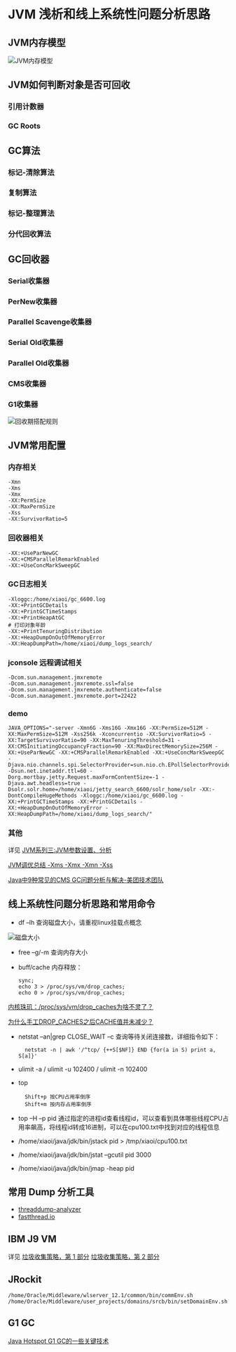 JVM 浅析和线上系统性问题分析思路
=======================

## JVM内存模型

![JVM内存模型](./docs/heap.png)

## JVM如何判断对象是否可回收
### 引用计数器
### GC Roots

## GC算法
### 标记-清除算法
### 复制算法
### 标记-整理算法
### 分代回收算法

## GC回收器
### Serial收集器
### PerNew收集器
### Parallel Scavenge收集器
### Serial Old收集器
### Parallel Old收集器
### CMS收集器
### G1收集器

![回收期搭配规则](./docs/gc-garbage-collector.png)

## JVM常用配置

### 内存相关
	-Xmn
	-Xms
	-Xmx
	-XX:PermSize
	-XX:MaxPermSize
	-Xss
	-XX:SurvivorRatio=5

### 回收器相关
	-XX:+UseParNewGC 
	-XX:+CMSParallelRemarkEnabled 
	-XX:+UseConcMarkSweepGC

### GC日志相关
	-Xloggc:/home/xiaoi/gc_6600.log
	-XX:+PrintGCDetails
	-XX:+PrintGCTimeStamps
	-XX:+PrintHeapAtGC
	# 打印对象年龄
	-XX:+PrintTenuringDistribution
	-XX:+HeapDumpOnOutOfMemoryError
	-XX:HeapDumpPath=/home/xiaoi/dump_logs_search/
	
### jconsole 远程调试相关
    -Dcom.sun.management.jmxremote 
    -Dcom.sun.management.jmxremote.ssl=false 
    -Dcom.sun.management.jmxremote.authenticate=false 
    -Dcom.sun.management.jmxremote.port=22422

### demo
	JAVA_OPTIONS="-server -Xmn6G -Xms16G -Xmx16G -XX:PermSize=512M -XX:MaxPermSize=512M -Xss256k -Xconcurrentio -XX:SurvivorRatio=5 -XX:TargetSurvivorRatio=90 -XX:MaxTenuringThreshold=31 -XX:CMSInitiatingOccupancyFraction=90 -XX:MaxDirectMemorySize=256M -XX:+UseParNewGC -XX:+CMSParallelRemarkEnabled -XX:+UseConcMarkSweepGC -Djava.nio.channels.spi.SelectorProvider=sun.nio.ch.EPollSelectorProvider -Dsun.net.inetaddr.ttl=60 -Dorg.mortbay.jetty.Request.maxFormContentSize=-1 -Djava.awt.headless=true -Dsolr.solr.home=/home/xiaoi/jetty_search_6600/solr_home/solr -XX:-DontCompileHugeMethods -Xloggc:/home/xiaoi/gc_6600.log -XX:+PrintGCTimeStamps -XX:+PrintGCDetails -XX:+HeapDumpOnOutOfMemoryError -XX:HeapDumpPath=/home/xiaoi/dump_logs_search/"

### 其他
详见 [JVM系列三:JVM参数设置、分析](https://www.cnblogs.com/redcreen/archive/2011/05/04/2037057.html)

[JVM调优总结 -Xms -Xmx -Xmn -Xss](http://unixboy.iteye.com/blog/174173/)

[Java中9种常见的CMS GC问题分析与解决-美团技术团队](https://mp.weixin.qq.com/s/BoMAIurKtQ8Wy1Vf_KkyGw)

## 线上系统性问题分析思路和常用命令

* df –lh 查询磁盘大小，请重视linux挂载点概念

![磁盘大小](./docs/df.png)

* free –g/-m 查询内存大小
* buff/cache 内存释放：

    ```
    sync;
    echo 3 > /proc/sys/vm/drop_caches;
    echo 0 > /proc/sys/vm/drop_caches;
    ```
    
[内核珠玑：/proc/sys/vm/drop_caches为啥不灵了？](https://zhuanlan.zhihu.com/p/95813254)
    
[为什么手工DROP_CACHES之后CACHE值并未减少？](http://linuxperf.com/?p=201)
    
* netstat –an&#124;grep CLOSE_WAIT –c 查询等待关闭连接数，详细指令如下：

		netstat -n | awk '/^tcp/ {++S[$NF]} END {for(a in S) print a, S[a]}'

* ulimit -a / ulimit -u 102400 / ulimit -n 102400

* top

		Shift+p 按CPU占用率倒序
		Shift+m 按内存占用率倒序

* top –H –p pid 通过指定的进程id查看线程id，可以查看到具体哪些线程CPU占用率飙高，将线程id转成16进制，可以在cpu100.txt中找到对应的线程信息
* /home/xiaoi/java/jdk/bin/jstack pid > /tmp/xiaoi/cpu100.txt
* /home/xiaoi/java/jdk/bin/jstat –gcutil pid 3000
* /home/xiaoi/java/jdk/bin/jmap -heap pid

## 常用 Dump 分析工具
* [threaddump-analyzer](http://spotify.github.io/threaddump-analyzer/)
* [fastthread.io](http://fastthread.io/)

## IBM J9 VM
详见 [垃圾收集策略，第 1 部分](https://www.ibm.com/developerworks/cn/java/j-ibmjava2/)
[垃圾收集策略，第 2 部分](https://www.ibm.com/developerworks/cn/java/j-ibmjava3/)

## JRockit
	/home/Oracle/Middleware/wlserver_12.1/common/bin/commEnv.sh
	/home/Oracle/Middleware/user_projects/domains/srcb/bin/setDomainEnv.sh

## G1 GC 
[Java Hotspot G1 GC的一些关键技术](https://tech.meituan.com/2016/09/23/g1.html)

